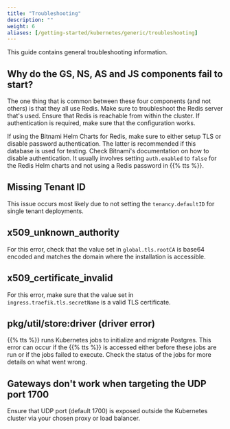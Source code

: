 ```yaml
---
title: "Troubleshooting"
description: ""
weight: 6
aliases: [/getting-started/kubernetes/generic/troubleshooting]
---
```


This guide contains general troubleshooting information.

<!--more-->

## Why do the GS, NS, AS and JS components fail to start?

The one thing that is common between these four components (and not others) is that they all use Redis. Make sure to troubleshoot the Redis server that's used. Ensure that Redis is reachable from within the cluster. If authentication is required, make sure that the configuration works.

If using the Bitnami Helm Charts for Redis, make sure to either setup TLS or disable password authentication. The latter is recommended if this database is used for testing. Check Bitnami's documentation on how to disable authentication. It usually involves setting `auth.enabled` to `false` for the Redis Helm charts and not using a Redis password in {{% tts %}}.

## Missing Tenant ID

This issue occurs most likely due to not setting the `tenancy.defaultID` for single tenant deployments.

## x509_unknown_authority

For this error, check that the value set in `global.tls.rootCA` is base64 encoded and matches the domain where the installation is accessible.

## x509_certificate_invalid

For this error, make sure that the value set in `ingress.traefik.tls.secretName` is a valid TLS certificate.

## pkg/util/store:driver (driver error)

{{% tts %}} runs Kubernetes jobs to initialize and migrate Postgres. This error can occur if the {{% tts %}} is accessed either before these jobs are run or if the jobs failed to execute. Check the status of the jobs for more details on what went wrong.

## Gateways don't work when targeting the UDP port 1700

Ensure that UDP port (default 1700) is exposed outside the Kubernetes cluster via your chosen proxy or load balancer.
